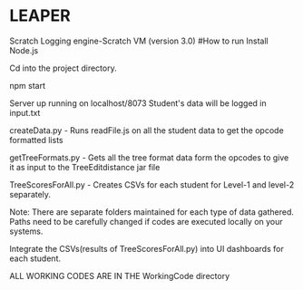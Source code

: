 # LEAPER
Scratch Logging engine-Scratch VM (version 3.0)
#How to run
Install Node.js

Cd into the project directory.

npm start

Server up running on localhost/8073
Student's data will be logged in input.txt

createData.py - Runs readFile.js on all the student data to get the opcode formatted lists

getTreeFormats.py - Gets all the tree format data form the opcodes to give it as input to the TreeEditdistance jar file

TreeScoresForAll.py - Creates CSVs for each student for Level-1 and level-2 separately.

Note: There are separate folders maintained for each type of data gathered. Paths need to be carefully changed if codes are executed locally on your systems.

Integrate the CSVs(results of TreeScoresForAll.py) into UI dashboards for each student.

ALL WORKING CODES ARE IN THE WorkingCode directory
